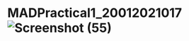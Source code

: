 # MADPractical1_20012021017![Screenshot (55)](https://user-images.githubusercontent.com/74175413/183351316-ba30325b-f009-46a5-82b4-d98eaa63b583.png)

